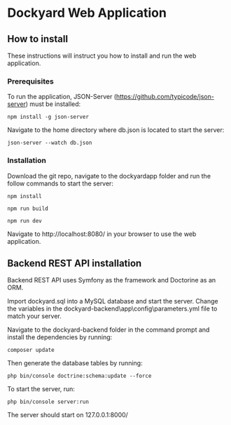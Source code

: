 # Dockyard Web Application

## How to install

These instructions will instruct you how to install and run the web application.

### Prerequisites 

To run the application, JSON-Server (https://github.com/typicode/json-server) must be installed:

```
npm install -g json-server
```

Navigate to the home directory where db.json is located to start the server:

```
json-server --watch db.json
```

### Installation

Download the git repo, navigate to the dockyardapp folder and run the follow commands to start the server:

```
npm install
```

```
npm run build
```

```
npm run dev
```

Navigate to http://localhost:8080/ in your browser to use the web application.

## Backend REST API installation

Backend REST API uses Symfony as the framework and Doctorine as an ORM.

Import dockyard.sql into a MySQL database and start the server. Change the variables in the dockyard-backend\app\config\parameters.yml file to match your server.

Navigate to the dockyard-backend folder in the command prompt and install the dependencies by running:

```
composer update
```

Then generate the database tables by running:

```
php bin/console doctrine:schema:update --force
```

To start the server, run:

```
php bin/console server:run
```

The server should start on 127.0.0.1:8000/
